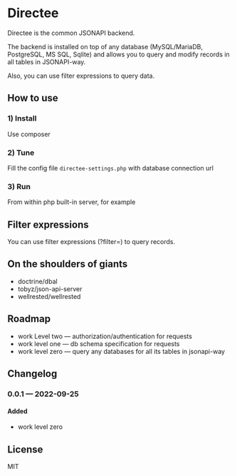# Directee

Directee is the common JSONAPI backend.

The backend is installed on top of any database (MySQL/MariaDB, PostgreSQL, MS SQL, Sqlite) and allows you to query and modify records in all tables in JSONAPI-way.

Also, you can use filter expressions to query data.

## How to use

### 1) Install

Use composer

### 2) Tune

Fill the config file `directee-settings.php` with database connection url

### 3) Run

From within php built-in server, for example

## Filter expressions

You can use filter expressions (?filter=) to query records.

## On the shoulders of giants

* doctrine/dbal
* tobyz/json-api-server
* wellrested/wellrested

## Roadmap

* work Level two — authorization/authentication for requests
* work level one — db schema specification for requests
* work level zero — query any databases for all its tables in jsonapi-way

## Changelog

### 0.0.1 — 2022-09-25
#### Added
- work level zero

## License

MIT
